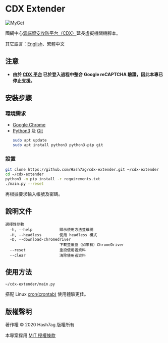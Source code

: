 # CDX Extender
[![MyGet](https://img.shields.io/github/license/Hash7ag/cdx-extender)](https://github.com/Hash7ag/cdx-extender/blob/master/LICENSE)

國網中心[雲端資安攻防平台（CDX）](https://cdx.nchc.org.tw/)延長虛擬機關機腳本。

其它語言：[English](README.md)、繁體中文

## 注意
- **由於 [CDX 平台](https://cdx.nchc.org.tw/) 已於登入過程中整合 Google reCAPTCHA 驗證，因此本專已停止支援。**

## 安裝步驟
### 環境需求
- [Google Chrome](https://chrome.google.com/)
- [Python3](https://python.org/downloads/) 及 [Git](https://git-scm.com/downloads)
    ```sh
    sudo apt update
    sudo apt install python3 python3-pip git
    ```

### 設置
```sh
git clone https://github.com/Hash7ag/cdx-extender.git ~/cdx-extender
cd ~/cdx-extender
python3 -m pip install -r requirements.txt
./main.py --reset
```
再根據要求輸入帳號及密碼。

## 說明文件
```
選擇性參數
  -h, --help            顯示使用方法並離開
  -H, --headless        使用 headless 模式
  -D, --download-chromedriver
                        下載並覆蓋（如果有）ChromeDriver
  --reset               重設使用者資料
  --clear               清除使用者資料
```

## 使用方法
```sh
~/cdx-extender/main.py
```
搭配 Linux [cron(crontab)](https://en.wikipedia.org/wiki/Cron) 使用體驗更佳。

## 版權聲明
著作權 © 2020 Hash7ag 版權所有

本專案採用 [MIT 授權條款](LICENSE)
